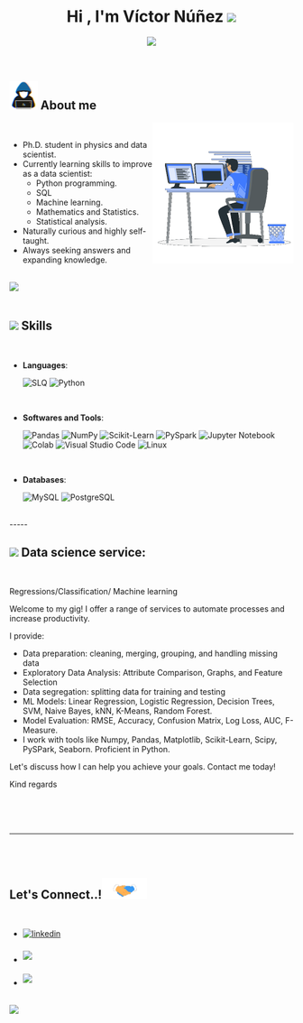 
<h1 align="center"><b>Hi , I'm Víctor Núñez </b><img src="https://media.giphy.com/media/hvRJCLFzcasrR4ia7z/giphy.gif" width="35"></h1>
<!--  -->
<p align="center">
  <a href="https://github.com/DenverCoder1/readme-typing-svg"><img src="https://readme-typing-svg.herokuapp.com?font=Time+New+Roman&color=blue&size=25&center=true&vCenter=true&width=600&height=100&lines=The+world+is+one+big+data+problem..&hearts;++;Python-SQL-Machine+Learning-Physics."></a>
</p>

<br>
	
## <picture><img src = "https://github.com/0xAbdulKhalid/0xAbdulKhalid/raw/main/assets/mdImages/about_me.gif" width = 50px></picture> **About me**

<picture> <img align="right" src="https://github.com/0xAbdulKhalid/0xAbdulKhalid/raw/main/assets/mdImages/Right_Side.gif" width = 250px></picture>

<br>

- Ph.D. student in physics and data scientist.
- Currently learning skills to improve as a data scientist:
   - Python programming.
   - SQL
   - Machine learning.
   - Mathematics and Statistics.
   - Statistical analysis.
- Naturally curious and highly self-taught.
- Always seeking answers and expanding knowledge.
<br><br>

<img src="https://user-images.githubusercontent.com/73097560/115834477-dbab4500-a447-11eb-908a-139a6edaec5c.gif"><br><br>

## <img src="https://media2.giphy.com/media/QssGEmpkyEOhBCb7e1/giphy.gif?cid=ecf05e47a0n3gi1bfqntqmob8g9aid1oyj2wr3ds3mg700bl&rid=giphy.gif" width ="25"><b> Skills</b>
<br>

<p align="center">

- **Languages**:
    
    ![SLQ](https://img.shields.io/badge/SQL%20-%2300599C.svg?style=for-the-badge&logo=c%2B%2B&logoColor=white)
    ![Python](https://img.shields.io/badge/Python%20-%2314354C.svg?style=for-the-badge&logo=python&logoColor=white)
  
<br>   


- **Softwares and Tools**:

    ![Pandas](https://img.shields.io/badge/Pandas-%23F05033.svg?style=for-the-badge&logo=git&logoColor=white)
    ![NumPy](https://img.shields.io/badge/NumPy-%23121011.svg?style=for-the-badge&logo=github&logoColor=white)
    ![Scikit-Learn](https://img.shields.io/badge/Scikit%20Learn-%234285F4.svg?style=for-the-badge&logo=google&logoColor=white)
    ![PySpark](https://img.shields.io/badge/PySpark-%23054020?style=for-the-badge&logo=gnu-bash&logoColor=white)
    ![Jupyter Notebook](https://img.shields.io/badge/Jupyter%20Notebook%20-0078d7.svg?style=for-the-badge&logo=visual-studio-code&logoColor=white)
    ![Colab](https://img.shields.io/badge/Colab%20-FFA500.svg?style=for-the-badge&logo=visual-studio-code&logoColor=white)
    ![Visual Studio Code](https://img.shields.io/badge/Visual%20Studio%20Code-0078d7.svg?style=for-the-badge&logo=visual-studio-code&logoColor=white)
    ![Linux](https://img.shields.io/badge/Linux-FCC624?style=for-the-badge&logo=linux&logoColor=black) 

<br>

- **Databases**:

    ![MySQL](https://img.shields.io/badge/MySQL-%23054020?style=for-the-badge&logo=gnu-bash&logoColor=white)
    ![PostgreSQL](https://img.shields.io/badge/PostgreSQL-%23000000.svg?style=for-the-badge&logo=markdown&logoColor=white)   


</p>

<br>
-----
<br>


## <img src="https://media.giphy.com/media/iY8CRBdQXODJSCERIr/giphy.gif" width="35"><b> Data science service: </b>
<br>

Regressions/Classification/ Machine learning

Welcome to my gig! I offer a range of services to automate processes and increase productivity.

I provide:

- Data preparation: cleaning, merging, grouping, and handling missing data
- Exploratory Data Analysis: Attribute Comparison, Graphs, and Feature Selection
- Data segregation: splitting data for training and testing
- ML Models: Linear Regression, Logistic Regression, Decision Trees, SVM, Naive Bayes, kNN, K-Means, Random Forest.
- Model Evaluation: RMSE, Accuracy, Confusion Matrix, Log Loss, AUC, F-Measure.
- I work with tools like Numpy, Pandas, Matplotlib, Scikit-Learn, Scipy, PySPark, Seaborn. Proficient in Python.

Let's discuss how I can help you achieve your goals. Contact me today!

Kind regards

<br>
<br>
<br>

-----

<br>
<br>

## <b> Let's Connect..!</b><img src="https://github.com/0xAbdulKhalid/0xAbdulKhalid/raw/main/assets/mdImages/handshake.gif" width ="80">
<br>
<div align='left'>

<ul>

<li>
<a href="https://www.linkedin.com/in/v%C3%ADctor-n%C3%BA%C3%B1ez-817176299" target="_blank">
<img src="https://img.shields.io/badge/linkedin: Víctor Núñez-%2300acee.svg?color=405DE6&style=for-the-badge&logo=linkedin&logoColor=white" alt=linkedin style="margin-bottom: 5px;"/>
</a>
</li>

<br>

<li>
<a href="mailto:victorenriquenr@gmail.com" target="_blank">
<img src="https://img.shields.io/badge/gmail: victorenriquenr@gmail.com-%23EA4335.svg?style=for-the-badge&logo=gmail&logoColor=white" t=mail style="margin-bottom: 5px;" />
</a>
</li>

<br>

<li>
<a href="mailto:victor.nunezr@sansano.usm.cl" target="_blank">
<img src="https://img.shields.io/badge/Institutional mail: victor.nunezr@sansano.usm.cl-%23EA4335.svg?style=for-the-badge&logo=gmail&logoColor=white" t=mail style="margin-bottom: 5px;" />
</a>
</li>
	
</ul>
</div>

<br>
<img src="https://user-images.githubusercontent.com/73097560/115834477-dbab4500-a447-11eb-908a-139a6edaec5c.gif">
<br>

<div align='center'>

</div>
<br>
